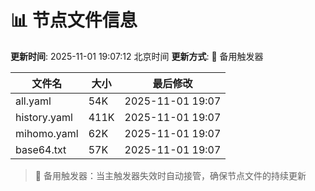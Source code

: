 # 📊 节点文件信息

**更新时间**: 2025-11-01 19:07:12 北京时间
**更新方式**: 🔄 备用触发器

| 文件名 | 大小 | 最后修改 |
|--------|------|----------|
| all.yaml | 54K | 2025-11-01 19:07 |
| history.yaml | 411K | 2025-11-01 19:07 |
| mihomo.yaml | 62K | 2025-11-01 19:07 |
| base64.txt | 57K | 2025-11-01 19:07 |

> 🔄 备用触发器：当主触发器失效时自动接管，确保节点文件的持续更新
